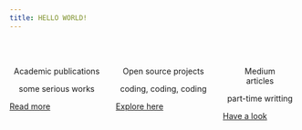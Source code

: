```yaml
---
title: HELLO WORLD!
---
```


<div class="columns">
  <div class="column">
    <div class="card">
      <div class="card-content">
        <p style="font-size:48px;" align="center"><span class="typcn typcn-pen"></span></p>
        <p class="title" align="center">Academic publications</p>
        <p class="subtitle" align="center">some serious works</p>
      </div>
      <footer class="card-footer"><p class="card-footer-item"><a href="#/publications">Read more</a></p></footer>
    </div>
  </div>
  <div class="column">
    <div class="card">
      <div class="card-content">
        <p style="font-size:48px;" align="center"><span class="typcn typcn-social-github"></span></p>
        <p class="title" align="center"> Open source projects</p>
        <p class="subtitle" align="center">coding, coding, coding</p>
      </div>
      <footer class="card-footer"><p class="card-footer-item"><a href="#/pages/open_projects">Explore here</a></p></footer>
    </div>
  </div>
  <div class="column">
    <div class="card">
      <div class="card-content">
        <p style="font-size:48px;" align="center"><span class="typcn typcn-lightbulb"></span></p>
        <p class="title" align="center">Medium<br />articles</p>
        <p class="subtitle" align="center">part-time writting</p>
      </div>
      <footer class="card-footer"><p class="card-footer-item"><a href="./#/mediums">Have a look</a></p></footer>
    </div>
  </div>
</div>


